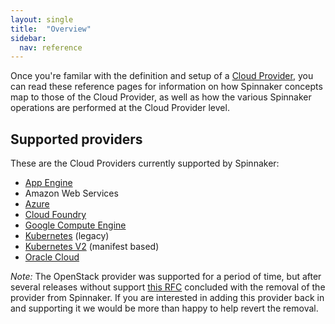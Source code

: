 ```yaml
---
layout: single
title:  "Overview"
sidebar:
  nav: reference
---
```


Once you're familar with the definition and setup of a [Cloud
Provider](/setup/providers/), you can read these reference pages for
information on how Spinnaker concepts map to those of the Cloud Provider, as
well as how the various Spinnaker operations are performed at the Cloud
Provider level.

## Supported providers

These are the Cloud Providers currently supported by Spinnaker:

* [App Engine](/reference/providers/appengine/)
* Amazon Web Services
* [Azure](/reference/providers/azure/)
* [Cloud Foundry](/reference/providers/cf)
* [Google Compute Engine](/reference/providers/gce/)
* [Kubernetes](/reference/providers/kubernetes/) (legacy)
* [Kubernetes V2](/reference/providers/kubernetes-v2) (manifest based)
* [Oracle Cloud](/reference/providers/oracle/)

*Note:* The OpenStack provider was supported for a period of time, but after several releases without support [this RFC](https://github.com/spinnaker/spinnaker/issues/4316) concluded with the removal of the provider from Spinnaker. If you are interested in adding this provider back in and supporting it we would be more than happy to help revert the removal.
